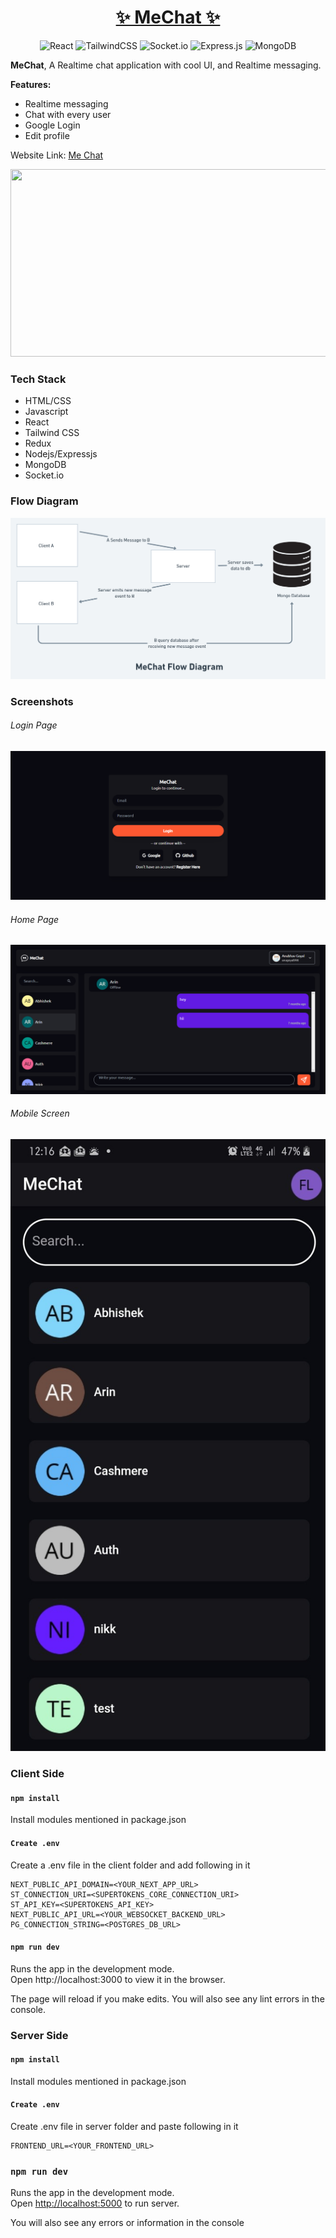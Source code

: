 <h1 align="center"> <a href="https://github.com/anugoyal998/MeChat"><strong> ✨ MeChat ✨</strong></a></h1>
<div align="center">

![React](https://img.shields.io/badge/react-%2320232a.svg?style=for-the-badge&logo=react&logoColor=%2361DAFB)  ![TailwindCSS](https://img.shields.io/badge/tailwindcss-%2338B2AC.svg?style=for-the-badge&logo=tailwind-css&logoColor=white)  ![Socket.io](https://img.shields.io/badge/Socket.io-black?**style**=for-the-badge&logo=socket.io&badgeColor=010101)  ![Express.js](https://img.shields.io/badge/express.js-%23404d59.svg?style=for-the-badge&logo=express&logoColor=%2361DAFB)  ![MongoDB](https://img.shields.io/badge/MongoDB-%234ea94b.svg?style=for-the-badge&logo=mongodb&logoColor=white)

<div>

<div align="start">

**MeChat**, A Realtime chat application with cool UI, and Realtime messaging.

**Features:**
* Realtime messaging 
* Chat with every user
* Google Login
* Edit profile

Website Link: [Me Chat](https://ts-mechat.vercel.app) 

[<img src="https://img.youtube.com/vi/S07ikJNw_88/hqdefault.jpg" width="600" height="300"/>](https://www.youtube.com/embed/S07ikJNw_88)


### Tech Stack
* HTML/CSS
* Javascript
* React
* Tailwind CSS
* Redux
* Nodejs/Expressjs
* MongoDB
* Socket.io
  
### Flow Diagram  
<img src="images/MeChat.png">

### Screenshots

###### Login Page
<img src="images/login.png">

###### Home Page
<img src="images/home.png">

<!-- ###### Edit Profile
<img src="images/edit.png"> -->

###### Mobile Screen
<!-- <img src="images/mobile-register.jpeg">   -->
<img src="images/mobile-home.jpeg">

### Client Side
#### `npm install`
Install modules mentioned in package.json
#### `Create .env`
Create a .env file in the client folder and add following in it
```
NEXT_PUBLIC_API_DOMAIN=<YOUR_NEXT_APP_URL>
ST_CONNECTION_URI=<SUPERTOKENS_CORE_CONNECTION_URI>
ST_API_KEY=<SUPERTOKENS_API_KEY>
NEXT_PUBLIC_API_URL=<YOUR_WEBSOCKET_BACKEND_URL>
PG_CONNECTION_STRING=<POSTGRES_DB_URL>
```
#### `npm run dev`
Runs the app in the development mode.  
Open http://localhost:3000 to view it in the browser.  

The page will reload if you make edits.
You will also see any lint errors in the console.


### Server Side
#### `npm install`
Install modules mentioned in package.json
#### `Create .env`
Create .env file in server folder and paste following in it
```
FRONTEND_URL=<YOUR_FRONTEND_URL>
```
### `npm run dev`

Runs the app in the development mode.  
Open [http://localhost:5000](http://localhost:5000) to run server.  

You will also see any errors or information in the console


</div>

